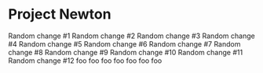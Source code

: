 # Project Newton

Random change #1
Random change #2
Random change #3
Random change #4
Random change #5
Random change #6
Random change #7
Random change #8
Random change #9
Random change #10
Random change #11
Random change #12
foo
foo
foo
foo
foo
foo
foo
